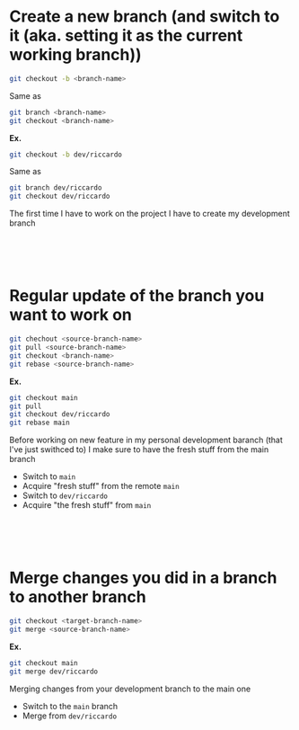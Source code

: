 # Create a new branch (and switch to it (aka. setting it as the current working branch))
```bash
git checkout -b <branch-name>
```
Same as
```bash
git branch <branch-name>
git checkout <branch-name>
```
**Ex.**
```bash
git checkout -b dev/riccardo
```
Same as
```bash
git branch dev/riccardo
git checkout dev/riccardo 
```
The first time I have to work on the project I have to create my development branch

<br><br><br>

# Regular update of the branch you want to work on
```bash
git chechout <source-branch-name>
git pull <source-branch-name>
git checkout <branch-name>
git rebase <source-branch-name>
```
**Ex.**
```bash
git checkout main
git pull
git checkout dev/riccardo
git rebase main
```
Before working on new feature in my personal development baranch (that I've just swithced to)
I make sure to have the fresh stuff from the main branch
- Switch to `main`
- Acquire "fresh stuff" from the remote `main`
- Switch to `dev/riccardo`
- Acquire "the fresh stuff" from `main`

<br><br><br>

# Merge changes you did in a branch to another branch
```bash
git checkout <target-branch-name>
git merge <source-branch-name>
```
**Ex.**
```bash
git checkout main
git merge dev/riccardo
```
Merging changes from your development branch to the main one
- Switch to the `main` branch
- Merge from `dev/riccardo`